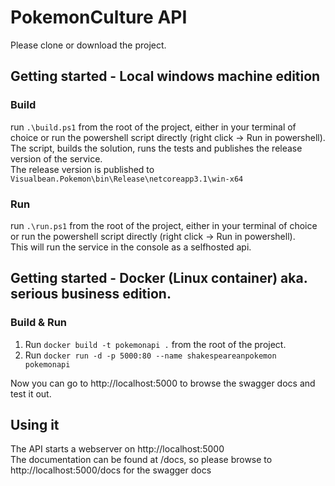 # PokemonCulture API
Please clone or download the project.

## Getting started - Local windows machine edition
### Build
run `.\build.ps1` from the root of the project, either in your terminal of choice or run the powershell script directly (right click -> Run in powershell).  
The script, builds the solution, runs the tests and publishes the release version of the service.  
The release version is published to `Visualbean.Pokemon\bin\Release\netcoreapp3.1\win-x64`  

### Run
run ```.\run.ps1``` from the root of the project, either in your terminal of choice or run the powershell script directly (right click -> Run in powershell).  
This will run the service in the console as a selfhosted api.  

## Getting started - Docker (Linux container) aka. serious business edition.

### Build & Run
1. Run `docker build -t pokemonapi .` from the root of the project.    
2. Run `docker run -d -p 5000:80 --name shakespeareanpokemon pokemonapi`  

Now you can go to http://localhost:5000 to browse the swagger docs and test it out.


## Using it
The API starts a webserver on http://localhost:5000  
The documentation can be found at /docs, so please browse to http://localhost:5000/docs for the swagger docs  
